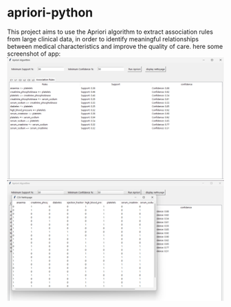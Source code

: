 # apriori-python
This project aims to use the Apriori algorithm to extract association rules from large clinical data, in order to identify meaningful relationships between medical characteristics and improve the quality of care.
here some screenshot of app: 
![app screenshot 1](capture1.png)
![app screenshot 2](capture2.png)
